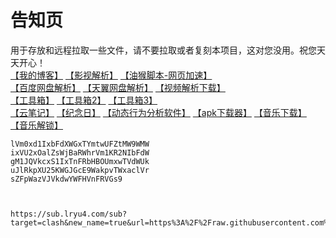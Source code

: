 # 告知页
用于存放和远程拉取一些文件，请不要拉取或者复刻本项目，这对您没用。祝您天天开心！  
[【我的博客】](https://blog.ligus.tk/)
[【影视解析】](https://ck.ligus.tk/jx/)
[【油猴脚本-网页加速】](https://ck.ligus.tk/油猴脚本/instantpage.user.js)  
[【百度网盘解析】](http://pan.naifei.cc/new/)
[【天翼网盘解析】](https://189.ly93.cc/)
[【视频解析下载】](https://youtube.iiilab.com/)  
[【工具箱】](https://tool.lu/)
[【工具箱2】](https://www.dute.org/)
[【工具箱3】](https://www.sojson.com/)  
[【云笔记】](https://tibiji.com/)
[【纪念日】](https://ligusx.github.io/love/)
[【动态行为分析软件】](https://ck.ligus.tk/rar/动态行为分析.rar)
[【apk下载器】](https://apk.support/zh_cn/apk-downloader)
[【音乐下载】](https://www.sixyin.com/wuyin/index.php)
[【音乐解锁】](https://ck.ligus.tk/yyjs)



    lVm0xd1IxbFdXWGxTYmtwUFZtMW9WMW
    ixVU2xOalZsWjBaRWhrVm1KR2NIbFdW
    gM1JQVkcxS1IxTnFRbHBOUmxwTVdWUk
    uJlRkpXU25KWGJGcE9WakpvTWxaclVr
    sZFpWazVJVkdwYWFHVnFRVGs9



    https://sub.lryu4.com/sub?target=clash&new_name=true&url=https%3A%2F%2Fraw.githubusercontent.com%2Ffreefq%2Ffree%2Fmaster%2Fv2&insert=false
